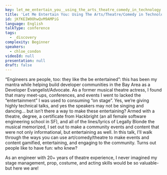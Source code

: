 ```yaml
---
key: let_me_entertain_you__using_the_arts_theatre_comedy_in_technology
title: 'Let Me Entertain You: Using The Arts/Theatre/Comedy in Technology'
id: jKfKEIW0OhwQvM9AMPiG
language: English
talkType: conference
tags:
  - _discovery
complexity: Beginner
speakers:
  - chloe_condon
videoId: null
presentation: null
draft: false
---
```

“Engineers are people, too: they like the be entertained”: this has been my mantra while helping build developer communities in the Bay Area as a Developer Evangelist/Advocate. As a former musical theatre actress, I found that many meet-ups, conferences, and events I went to lacked the “entertainment” I was used to consuming “on stage”. Yes, we’re giving highly technical talks, and yes the speakers may not be singing and dancing… but isn’t there a way to make these entertaining? Armed with a theatre, degree, a certificate from Hackbright (an all female software engineering school in SF), and all of the lines/lyrics of Legally Blonde the musical memorized, I set out to make a community events and content that were not only informational, but entertaining as well. In this talk, I’ll walk through the ways you can use art/comedy/theatre to make events and content gamified, entertaining, and engaging to the community. Turns out people like to have fun: who knew?

As an engineer with 20+ years of theatre experience, I never imagined my stage management, prop, costume, and acting skills would be so valuable- but here we are!